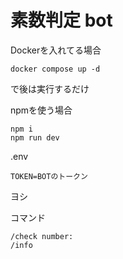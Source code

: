 # 素数判定 bot

Dockerを入れてる場合
```
docker compose up -d
```
で後は実行するだけ

npmを使う場合

```
npm i
npm run dev
```

.env
```
TOKEN=BOTのトークン
```

ヨシ

コマンド
```
/check number:
/info
```
